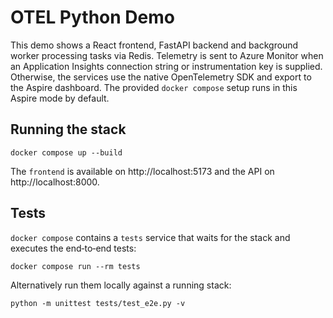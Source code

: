 # OTEL Python Demo

This demo shows a React frontend, FastAPI backend and background worker processing tasks via Redis.
Telemetry is sent to Azure Monitor when an Application Insights connection string or instrumentation key is supplied. Otherwise, the services use the native OpenTelemetry SDK and export to the Aspire dashboard. The provided `docker compose` setup runs in this Aspire mode by default.

## Running the stack

```
docker compose up --build
```

The `frontend` is available on http://localhost:5173 and the API on http://localhost:8000.

## Tests

`docker compose` contains a `tests` service that waits for the stack and executes the end‑to‑end tests:

```
docker compose run --rm tests
```

Alternatively run them locally against a running stack:

```
python -m unittest tests/test_e2e.py -v
```
